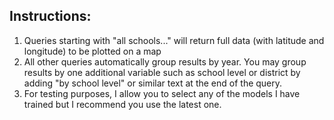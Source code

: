 ## Instructions:

1. Queries starting with "all schools..." will return full data (with latitude and longitude) to be plotted on a map
2. All other queries automatically group results by year. You may group results by one additional variable such as school level or district by adding "by school level" or similar text at the end of the query.
3. For testing purposes, I allow you to select any of the models I have trained but I recommend you use the latest one.